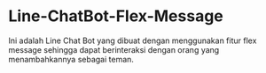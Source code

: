 # Line-ChatBot-Flex-Message
Ini adalah Line Chat Bot yang dibuat dengan menggunakan fitur flex message sehingga dapat berinteraksi dengan orang yang menambahkannya sebagai teman.
